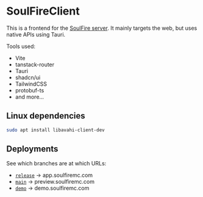 # SoulFireClient

This is a frontend for the [SoulFire server](https://github.com/AlexProgrammerDE/SoulFire).
It mainly targets the web, but uses native APIs using Tauri.

Tools used:

- Vite
- tanstack-router
- Tauri
- shadcn/ui
- TailwindCSS
- protobuf-ts
- and more...

## Linux dependencies

```bash
sudo apt install libavahi-client-dev
```

## Deployments

See which branches are at which URLs:

- [`release`](https://app.soulfiremc.com) -> app.soulfiremc.com
- [`main`](https://preview.soulfiremc.com) -> preview.soulfiremc.com
- [`demo`](https://preview.soulfiremc.com) -> demo.soulfiremc.com
